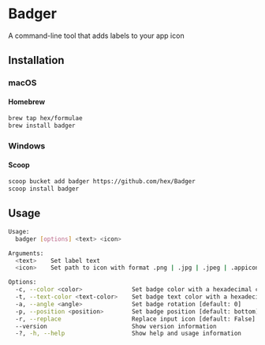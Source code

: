 # Badger
A command-line tool that adds labels to your app icon
## Installation
### macOS
#### Homebrew
```sh
brew tap hex/formulae
brew install badger
```
### Windows
#### Scoop
```sh
scoop bucket add badger https://github.com/hex/Badger
scoop install badger
```
## Usage

```sh
Usage:
  badger [options] <text> <icon>

Arguments:
  <text>    Set label text
  <icon>    Set path to icon with format .png | .jpg | .jpeg | .appiconset

Options:
  -c, --color <color>              Set badge color with a hexadecimal color code [default: goldenrod1]
  -t, --text-color <text-color>    Set badge text color with a hexadecimal color code [default: white]
  -a, --angle <angle>              Set badge rotation [default: 0]
  -p, --position <position>        Set badge position [default: bottom]
  -r, --replace                    Replace input icon [default: False]
  --version                        Show version information
  -?, -h, --help                   Show help and usage information
```

